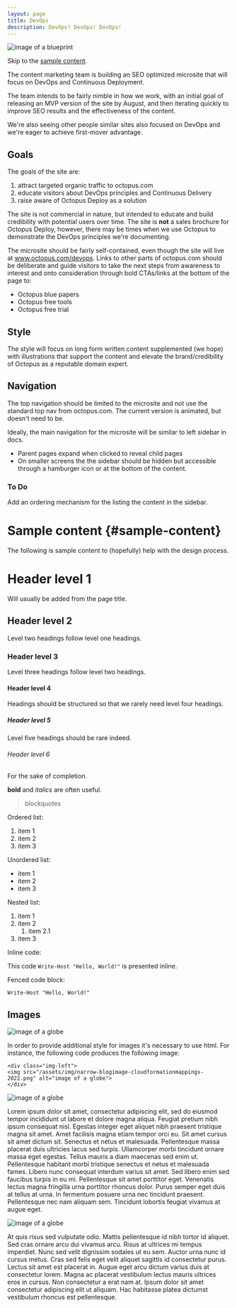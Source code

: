 ```yaml
---
layout: page
title: DevOps
description: DevOps! DevOps! DevOps!
---
```


![image of a blueprint](/assets/img/blueprint.png)

Skip to the [sample content](#sample-content).

The content marketing team is building an SEO optimized microsite that will focus on DevOps and Continuous Deployment. 

The team intends to be fairly nimble in how we work, with an initial goal of releasing an MVP version of the site by August, and then iterating quickly to improve SEO results and the effectiveness of the content.

We're also seeing other people similar sites also focused on DevOps and we're eager to achieve first-mover advantage.

## Goals

The goals of the site are:

 1. attract targeted organic traffic to octopus.com
 1. educate visitors about DevOps principles and Continuous Delivery
 1. raise aware of Octopus Deploy as a solution
 
The site is not commercial in nature, but intended to educate and build credibility with potential users over time. The site is **not** a sales brochure for Octopus Deploy, however, there may be times when we use Octopus to demonstrate the DevOps principles we're documenting.
 
The microsite should be fairly self-contained, even though the site will live at www.octopus.com/devops. Links to other parts of octopus.com should be deliberate and guide visitors to take the next steps from awareness to interest and onto consideration through bold CTAs/links at the bottom of the page to:

- Octopus blue papers
- Octopus free tools
- Octopus free trial

## Style 

The style will focus on long form written content supplemented (we hope) with illustrations that support the content and elevate the brand/credibility of Octopus as a reputable domain expert.

## Navigation

The top navigation should be limited to the microsite and not use the standard top nav from octopus.com. The current version is animated, but doesn't need to be. 

Ideally, the main navigation for the microsite will be similar to left sidebar in docs. 
 - Parent pages expand when clicked to reveal child pages
 - On smaller screens the the sidebar should be hidden but accessible through a hamburger icon or at the bottom of the content.

### To Do
 
Add an ordering mechanism for the listing the content in the sidebar.

# Sample content {#sample-content}

The following is sample content to (hopefully) help with the design process.

# Header level 1 

Will usually be added from the page title.

## Header level 2

Level two headings follow level one headings.

### Header level 3

Level three headings follow level two headings.

#### Header level 4

Headings should be structured so that we rarely need level four headings.

##### Header level 5

Level five headings should be rare indeed.

###### Header level 6

For the sake of completion.

**bold** and *italics* are often useful.

> blockquotes

Ordered list:

1. item 1
1. item 2
1. item 3

Unordered list:

- item 1
- item 2
- item 3

Nested list:

1. item 1
1. item 2
   1. item 2.1
1. item 3

Inline code:

This code `Write-Host "Hello, World!"` is presented inline.

Fenced code block:

```
Write-Host "Hello, World!"
```

## Images

![image of a globe](/assets/img/blogimage-cloudformationmappings-2022.png)

In order to provide additional style for images it's necessary to use html. For instance, the following code produces the following image:

```
<div class="img-left">
<img src="/assets/img/narrow-blogimage-cloudformationmappings-2022.png" alt="image of a globe">
</div>
```

<div class="img-left">
<img src="/assets/img/narrow-blogimage-cloudformationmappings-2022.png" alt="image of a globe">
</div>

Lorem ipsum dolor sit amet, consectetur adipiscing elit, sed do eiusmod tempor incididunt ut labore et dolore magna aliqua. Feugiat pretium nibh ipsum consequat nisl. Egestas integer eget aliquet nibh praesent tristique magna sit amet. Amet facilisis magna etiam tempor orci eu. Sit amet cursus sit amet dictum sit. Senectus et netus et malesuada. Pellentesque massa placerat duis ultricies lacus sed turpis. Ullamcorper morbi tincidunt ornare massa eget egestas. Tellus mauris a diam maecenas sed enim ut. Pellentesque habitant morbi tristique senectus et netus et malesuada fames. Libero nunc consequat interdum varius sit amet. Sed libero enim sed faucibus turpis in eu mi. Pellentesque sit amet porttitor eget. Venenatis lectus magna fringilla urna porttitor rhoncus dolor. Purus semper eget duis at tellus at urna. In fermentum posuere urna nec tincidunt praesent. Pellentesque nec nam aliquam sem. Tincidunt lobortis feugiat vivamus at augue eget.

<div class="img-right">
<img src="/assets/img/narrow-blogimage-cloudformationmappings-2022.png" alt="image of a globe">
</div>

At quis risus sed vulputate odio. Mattis pellentesque id nibh tortor id aliquet. Sed cras ornare arcu dui vivamus arcu. Risus at ultrices mi tempus imperdiet. Nunc sed velit dignissim sodales ut eu sem. Auctor urna nunc id cursus metus. Cras sed felis eget velit aliquet sagittis id consectetur purus. Lectus sit amet est placerat in. Augue eget arcu dictum varius duis at consectetur lorem. Magna ac placerat vestibulum lectus mauris ultrices eros in cursus. Non consectetur a erat nam at. Ipsum dolor sit amet consectetur adipiscing elit ut aliquam. Hac habitasse platea dictumst vestibulum rhoncus est pellentesque.